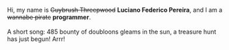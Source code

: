 Hi, my name is ~~Guybrush Threepwood~~ **Luciano Federico Pereira**, and I am a ~~wannabe pirate~~ **programmer**.<br><br>A short song: 485 bounty of doubloons gleams in the sun, a treasure hunt has just begun! Arrr!
